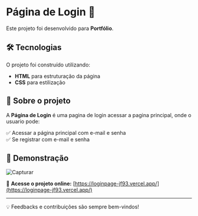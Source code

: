 # Página de Login 🚀  

Este projeto foi desenvolvido para **Portfólio**.  

## 🛠 Tecnologias  

O projeto foi construído utilizando:  
- **HTML** para estruturação da página  
- **CSS** para estilização 

## 📌 Sobre o projeto  

A **Página de Login** é uma pagina de login acessar a pagina principal, onde o usuario pode:
<div>✅ Acessar a página principal com e-mail e senha </div>
✅ Se registrar com e-mail e senha   

## 🚀 Demonstração  

![Capturar]()


🔗 **Acesse o projeto online:** [https://loginpage-jf93.vercel.app/](https://loginpage-jf93.vercel.app/)  

---  

💡 Feedbacks e contribuições são sempre bem-vindos!  
